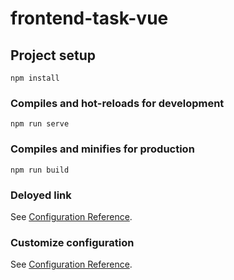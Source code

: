 # frontend-task-vue

## Project setup
```
npm install
```

### Compiles and hot-reloads for development
```
npm run serve
```

### Compiles and minifies for production
```
npm run build
```
### Deloyed link
See [Configuration Reference](https://himalayanjava.vercel.app/).

### Customize configuration
See [Configuration Reference](https://cli.vuejs.org/config/).

